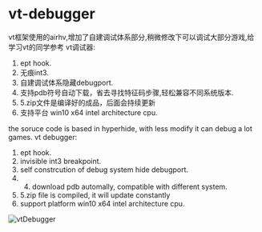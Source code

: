 # vt-debugger
vt框架使用的airhv,增加了自建调试体系部分,稍微修改下可以调试大部分游戏,给学习vt的同学参考
vt调试器:
1. ept hook.
2. 无痕int3.
3. 自建调试体系隐藏debugport.
4. 支持pdb符号自动下载，省去寻找特征码步骤,轻松兼容不同系统版本.
5. 5.zip文件是编译好的成品，后面会持续更新
6. 支持平台 win10 x64 intel architecture cpu.

the soruce code is based in hyperhide, with less modify it can debug a lot games.
vt debugger:
1. ept hook.
2. invisible int3 breakpoint.
3. self constrcution of debug system hide debugport.
4. 4. download pdb automally, compatible with different system.
5. 5.zip file is compiled, it will update constantly
6. support platform win10 x64 intel architecture cpu.

![vtDebugger](https://user-images.githubusercontent.com/22963370/172332062-c2093279-8377-41ae-ace0-bc52a389b974.png)
